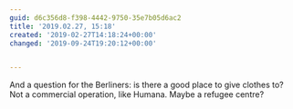 ```yaml
---
guid: d6c356d8-f398-4442-9750-35e7b05d6ac2
title: '2019.02.27, 15:18'
created: '2019-02-27T14:18:24+00:00'
changed: '2019-09-24T19:20:12+00:00'


---
```


And a question for the Berliners: is there a good place to give clothes to? Not a commercial operation, like Humana. Maybe a refugee centre?

